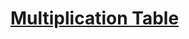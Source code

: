 # [Multiplication Table](https://app.codesignal.com/arcade/python-arcade/complexity-of-comprehension/vtDLcQWTSc5tJHL6x/)
